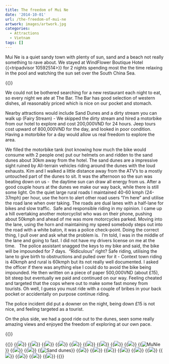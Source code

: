 ```yaml
---
title: The freedom of Mui Ne
date: '2014-10-01'
url: /the-freedom-of-mui-ne
artwork: images/artwork.jpg
categories:
  - Attractions
  - Vietnam
tags: []
---
```


Mui Ne is a quiet sandy town with plenty of sun, sand and a beach not really something to rave about. We stayed at WindFlower Boutique Hotel {{<tripadvisor 10592514>}} for 2 nights spending most the the time relaxing in the pool and watching the sun set over the South China Sea.

{{<place ChIJN1gcRd2PdjER6vRhBChU9Uk>}}

We could not be bothered searching for a new restaurant each night to eat, so every night we ate at The Bar. The Bar has good selection of western dishes, all reasonably priced which is nice on our pocket and stomach.

Nearby attractions would include Sand Dunes and a dirty stream you can walk up (Fairy Stream) - We skipped the dirty stream and hired a motorbike from our hotel to explore and cost 200,000VND for 24 hours. Jeep tours cost upward of 800,000VND for the day, and looked in poor condition. Having a motorbike for a day would allow us real freedom to explore the area.

We filled the motorbike tank (not knowing how much the bike would consume with 2 people one) put our helmets on and ridden to the sand dunes about 30km away from the hotel. The sand dunes are a impressive sight ruined by All-terrain vehicles riding around the dunes with the loud exhausts. Kim and I walked a little distance away from the ATV’s to a mostly untouched part of the dunes to sit. It was the afternoon so the sun was beating down on us -  the daytime sun can draw all energy from us. After a good couple hours at the dunes we make our way back, while there is still some light. On the quiet large rural roads I maintained 40-60 kmph (24-37mph) per hour, use the horn to alert other road users “I’m here” and utilise the road lane when over taking. The roads are dual lanes with a half-lane for bikes and slow traffic.  Safe and responsible riding in my opinion. I came up a hill overtaking another motorcyclist who was on their phone, pushing about 50kmph and ahead of me was more motorcycles parked. Moving into the lane, using the horn and maintaining my speed somebody steps out into the road with a white baton, it was a police check-point. Doing the correct thing, I pull over and ask what the problem is.  I’m told, I was in the middle of the lane and going to fast. I did not have my drivers license on me at the time.   The police assistant snagged the keys to my bike and said, the bike will be impounded for 7 days.  “Ridiculous” right? Safe riding, utilising the lane to give birth to obstructions and pulled over for it - Context town riding is 40kmph and rural is 60kmph but its not really well documented. I asked the officer if there was anything else I could do to avoid the bike being impounded. He then written on a piece of paper 500,000VND (about £15), bit steep but eventually we paid and continued on our way. Feeling cheated and targeted that the cops where out to make some fast money from tourists. Oh well, I guess you must ride with a couple of bribes in your back pocket or accidentally on purpose continue riding.

The police incident did put a downer on the night, being down £15 is not nice, and feeling targeted as a tourist.

On the plus side, we had a good ride out to the dunes, seen some really amazing views and enjoyed the freedom of exploring at our own pace.

{{<place ChIJG0sCU6yPdjERGKRMrcgkOxU>}}

{{<gallery>}}
  {{<img src="images/IMG_5336.jpg">}}
  {{<img src="images/IMG_5337.jpg">}}
  {{<img src="images/IMG_5333.jpg">}}
  {{<img src="images/IMG_5338.jpg">}}
  {{<img src="images/IMG_53521.jpg">}}
  {{<img src="images/DSC01493.jpg">}}
  {{<img src="images/DSC01533.jpg">}}
  {{<img src="images/DSC01480.jpg">}}
  {{<img src="images/DSC01468.jpg" oriantation="portrait">}}
  {{<img src="images/DSC01524.jpg" title="MuNie" oriantation="large">}}
  {{<img src="images/IMG_5351.jpg">}}
  {{<img src="images/DSC01538.jpg" oriantation="portrait">}}
  {{<img src="images/DSC01472.jpg" title="Sand dunes">}}
  {{<img src="images/DSC01535.jpg">}}
  {{<img src="images/IMG_5361.jpg">}}
  {{<img src="images/IMG_5364.jpg">}}
  {{<img src="images/DSC01546.jpg">}}
  {{<img src="images/IMG_5320.jpg">}}
  {{<img src="images/IMG_20140929_134138.jpg">}}
  {{<img src="images/PANO_20140929_125939.jpg">}}
  {{<img src="images/IMG_20141001_104917-EFFECTS.jpg">}}
  {{<img src="images/PANO_20141001_104821.jpg">}}
  {{<img src="images/DSC01447.jpg">}}
{{</gallery>}}
